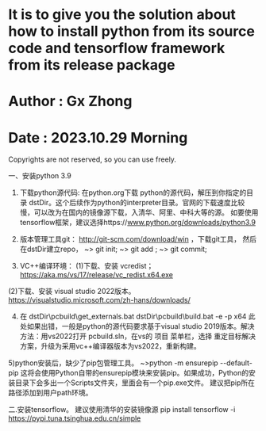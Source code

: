 # It is to give you the solution about how to install python from its source code and tensorflow framework from its release package
# Author : Gx Zhong
# Date   : 2023.10.29 Morning
Copyrights are not reserved, so you can use freely.

一、安装python 3.9
1) 下载python源代码:
在python.org下载 python的源代码，解压到你指定的目录 dstDir。这个后续作为python的interpreter目录。官网的下载速度比较慢，可以改为在国内的镜像源下载，入清华、阿里、中科大等的源。
如要使用tensorflow框架，建议选择https://www.python.org/downloads/python3.9

2) 版本管理工具git：
http://git-scm.com/download/win ，下载git工具，
然后在dstDir建立repo，
~> git init;
~> git add <filename>;
~> git commit;

3) VC++编译环境：
(1)下载、安装 vcredist；
https://aka.ms/vs/17/release/vc_redist.x64.exe

(2)下载、安装 visual studio 2022版本。
https://visualstudio.microsoft.com/zh-hans/downloads/

4) 在 dstDir\pcbuild\get_externals.bat
dstDir\pcbuild\build.bat -e -p x64
此处如果出错，一般是python的源代码要求基于visual studio 2019版本。解决方法：用vs2022打开 pcbuild.sln，在vs的 项目 菜单栏，选择 重定目标解决方案，升级为采用vc++编译器版本为vs2022，重新构建。

5)python安装后，缺少了pip包管理工具。
~>python -m ensurepip --default-pip
这将会使用Python自带的ensurepip模块来安装pip。如果成功，Python的安装目录下会多出一个Scripts文件夹，里面会有一个pip.exe文件。
建议把pip所在路径添加到用户path环境。


二.安装tensorflow。
建议使用清华的安装镜像源
pip install tensorflow -i https://pypi.tuna.tsinghua.edu.cn/simple
